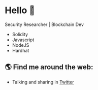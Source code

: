 # Hello 🐺 

Security Researcher | Blockchain Dev

- Solidity
- Javascript
- NodeJS
- Hardhat



## 🌎 Find me around the web:
- Talking and sharing in <a href="https://twitter.com/0xefrain">Twitter</a>




